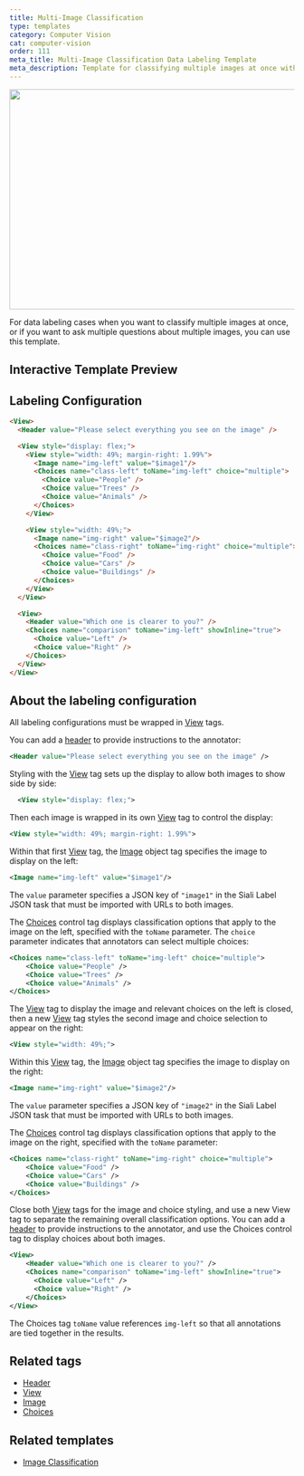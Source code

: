 ```yaml
---
title: Multi-Image Classification
type: templates
category: Computer Vision
cat: computer-vision
order: 111
meta_title: Multi-Image Classification Data Labeling Template
meta_description: Template for classifying multiple images at once with Siali Label for your machine learning and data science projects.
---
```


<img src="/images/templates-misc/multi-image-classification.png" alt="" class="gif-border" width="552px" height="389px" />

For data labeling cases when you want to classify multiple images at once, or if you want to ask multiple questions about multiple images, you can use this template.

## Interactive Template Preview

<div id="main-preview"></div>

## Labeling Configuration

```html
<View>
  <Header value="Please select everything you see on the image" />

  <View style="display: flex;">
    <View style="width: 49%; margin-right: 1.99%">
      <Image name="img-left" value="$image1"/>
      <Choices name="class-left" toName="img-left" choice="multiple">
        <Choice value="People" />
        <Choice value="Trees" />
        <Choice value="Animals" />
      </Choices>
    </View>

    <View style="width: 49%;">
      <Image name="img-right" value="$image2"/>
      <Choices name="class-right" toName="img-right" choice="multiple">
        <Choice value="Food" />
        <Choice value="Cars" />
        <Choice value="Buildings" />
      </Choices>
    </View>
  </View>

  <View>
    <Header value="Which one is clearer to you?" />
    <Choices name="comparison" toName="img-left" showInline="true">
      <Choice value="Left" />
      <Choice value="Right" />
    </Choices>
  </View>
</View>
```

## About the labeling configuration

All labeling configurations must be wrapped in [View](/tags/view.html) tags.

You can add a [header](/tags/header.html) to provide instructions to the annotator:
```xml
<Header value="Please select everything you see on the image" />
```

Styling with the [View](/tags/view.html) tag sets up the display to allow both images to show side by side:
```xml
  <View style="display: flex;">
```
Then each image is wrapped in its own [View](/tags/view.html) tag to control the display:
```xml
<View style="width: 49%; margin-right: 1.99%">
```

Within that first [View](/tags/view.html) tag, the [Image](/tags/image.html) object tag specifies the image to display on the left:
```xml
<Image name="img-left" value="$image1"/>
```
The `value` parameter specifies a JSON key of `"image1"` in the Siali Label JSON task that must be imported with URLs to both images. 

The [Choices](/tags/choices.html) control tag displays classification options that apply to the image on the left, specified with the `toName` parameter. The `choice` parameter indicates that annotators can select multiple choices:
```xml
<Choices name="class-left" toName="img-left" choice="multiple">
    <Choice value="People" />
    <Choice value="Trees" />
    <Choice value="Animals" />
</Choices>
```

The [View](/tags/view.html) tag to display the image and relevant choices on the left is closed, then a new [View](/tags/view.html) tag styles the second image and choice selection to appear on the right:
```xml
<View style="width: 49%;">
```

Within this [View](/tags/view.html) tag, the [Image](/tags/image.html) object tag specifies the image to display on the right:
```xml
<Image name="img-right" value="$image2"/>
```
The `value` parameter specifies a JSON key of `"image2"` in the Siali Label JSON task that must be imported with URLs to both images. 

The [Choices](/tags/choices.html) control tag displays classification options that apply to the image on the right, specified with the `toName` parameter:
```xml
<Choices name="class-right" toName="img-right" choice="multiple">
    <Choice value="Food" />
    <Choice value="Cars" />
    <Choice value="Buildings" />
</Choices>
```

Close both [View](/tags/view.html) tags for the image and choice styling, and use a new View tag to separate the remaining overall classification options. You can add a [header](/tags/header.html) to provide instructions to the annotator, and use the Choices control tag to display choices about both images. 
```xml
<View>
    <Header value="Which one is clearer to you?" />
    <Choices name="comparison" toName="img-left" showInline="true">
      <Choice value="Left" />
      <Choice value="Right" />
    </Choices>
</View>
```
The Choices tag `toName` value references `img-left` so that all annotations are tied together in the results. 

## Related tags
- [Header](/tags/header.html)
- [View](/tags/view.html)
- [Image](/tags/image.html)
- [Choices](/tags/choices.html)

## Related templates
- [Image Classification](image_classification.html)
